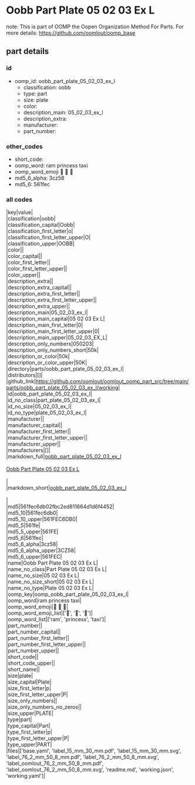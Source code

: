 # Oobb Part Plate 05 02 03 Ex L  

note: This is part of OOMP the Oopen Organization Method For Parts. For more details: https://github.com/oomlout/oomp_base

##  part details





### id
* oomp_id: oobb_part_plate_05_02_03_ex_l
  * classification: oobb
  * type: part
  * size: plate
  * color: 
  * description_main: 05_02_03_ex_l
  * description_extra: 
  * manufacturer: 
  * part_number: 

### other_codes
* short_code: 
* oomp_word: ram princess taxi
* oomp_word_emoji :ram: :princess: :taxi:
* md5_6_alpha: 3cz58
* md5_6: 561fec

### all codes 
|key|value|  
|classification|oobb|  
|classification_capital|Oobb|  
|classification_first_letter|o|  
|classification_first_letter_upper|O|  
|classification_upper|OOBB|  
|color||  
|color_capital||  
|color_first_letter||  
|color_first_letter_upper||  
|color_upper||  
|description_extra||  
|description_extra_capital||  
|description_extra_first_letter||  
|description_extra_first_letter_upper||  
|description_extra_upper||  
|description_main|05_02_03_ex_l|  
|description_main_capital|05 02 03 Ex L|  
|description_main_first_letter|0|  
|description_main_first_letter_upper|0|  
|description_main_upper|05_02_03_EX_L|  
|description_only_numbers|050203|  
|description_only_numbers_short|50k|  
|description_or_color|50k|  
|description_or_color_upper|50K|  
|directory|parts/oobb_part_plate_05_02_03_ex_l|  
|distributors|[]|  
|github_link|https://github.com/oomlout/oomlout_oomp_part_src/tree/main/parts/oobb_part_plate_05_02_03_ex_l/working|  
|id|oobb_part_plate_05_02_03_ex_l|  
|id_no_class|part_plate_05_02_03_ex_l|  
|id_no_size|05_02_03_ex_l|  
|id_no_type|plate_05_02_03_ex_l|  
|manufacturer||  
|manufacturer_capital||  
|manufacturer_first_letter||  
|manufacturer_first_letter_upper||  
|manufacturer_upper||  
|manufacturers|[]|  
|markdown_full|[oobb_part_plate_05_02_03_ex_l](https://github.com/oomlout/oomlout_oomp_part_src/tree/main/parts/oobb_part_plate_05_02_03_ex_l/working)<br>[](https://github.com/oomlout/oomlout_oomp_part_src/tree/main/parts/oobb_part_plate_05_02_03_ex_l/working)<br>[Oobb Part Plate 05 02 03 Ex L](https://github.com/oomlout/oomlout_oomp_part_src/tree/main/parts/oobb_part_plate_05_02_03_ex_l/working)<br><br>|  
|markdown_short|[oobb_part_plate_05_02_03_ex_l](https://github.com/oomlout/oomlout_oomp_part_src/tree/main/parts/oobb_part_plate_05_02_03_ex_l/working)<br><br>|  
|md5|561fec6db02fbc2ed811664d1d6f4452|  
|md5_10|561fec6db0|  
|md5_10_upper|561FEC6DB0|  
|md5_5|561fe|  
|md5_5_upper|561FE|  
|md5_6|561fec|  
|md5_6_alpha|3cz58|  
|md5_6_alpha_upper|3CZ58|  
|md5_6_upper|561FEC|  
|name|Oobb Part Plate 05 02 03 Ex L|  
|name_no_class|Part Plate 05 02 03 Ex L|  
|name_no_size|05 02 03 Ex L|  
|name_no_size_short|05 02 03 Ex L|  
|name_no_type|Plate 05 02 03 Ex L|  
|oomp_key|oomp_oobb_part_plate_05_02_03_ex_l|  
|oomp_word|ram princess taxi|  
|oomp_word_emoji|:ram: :princess: :taxi:|  
|oomp_word_emoji_list|[':ram:', ':princess:', ':taxi:']|  
|oomp_word_list|['ram', 'princess', 'taxi']|  
|part_number||  
|part_number_capital||  
|part_number_first_letter||  
|part_number_first_letter_upper||  
|part_number_upper||  
|short_code||  
|short_code_upper||  
|short_name||  
|size|plate|  
|size_capital|Plate|  
|size_first_letter|p|  
|size_first_letter_upper|P|  
|size_only_numbers||  
|size_only_numbers_no_zeros||  
|size_upper|PLATE|  
|type|part|  
|type_capital|Part|  
|type_first_letter|p|  
|type_first_letter_upper|P|  
|type_upper|PART|  
|files|['base.yaml', 'label_15_mm_30_mm.pdf', 'label_15_mm_30_mm.svg', 'label_76_2_mm_50_8_mm.pdf', 'label_76_2_mm_50_8_mm.svg', 'label_oomlout_76_2_mm_50_8_mm.pdf', 'label_oomlout_76_2_mm_50_8_mm.svg', 'readme.md', 'working.json', 'working.yaml']|  

